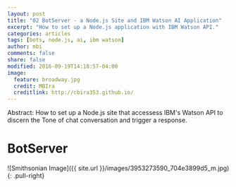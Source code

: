 ```yaml
---
layout: post
title: "02 BotServer - a Node.js Site and IBM Watson AI Application"
excerpt: "How to set up a Node.js application with IBM Watson API."
categories: articles
tags: [bots, node.js, ai, ibm watson]
author: mbi
comments: false
share: false
modified: 2016-09-19T14:18:57-04:00
image:
  feature: broadway.jpg
  credit: MBIra
  creditlink: http://cbira353.github.io/
---
```


Abstract:
How to set up a Node.js site that accessess IBM's Watson API to discern the Tone of chat conversation and trigger a response.

# BotServer

![Smithsonian Image]({{ site.url }}/images/3953273590_704e3899d5_m.jpg)
{: .pull-right}
